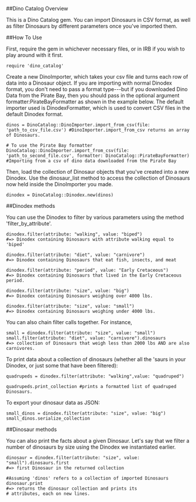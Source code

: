 ##Dino Catalog Overview

This is a Dino Catalog gem. You can import Dinosaurs in CSV format, as well as filter Dinosaurs by different parameters once you've imported them.

##How To Use

First, require the gem in whichever necessary files, or in IRB if you wish to play around with it first.

```require 'dino_catalog'```

Create a new DinoImporter, which takes your csv file and turns each row of data into a Dinosaur object. If you are importing with normal Dinodex format, you don't need to pass a format type---but if you downloaded Dino Data from the Pirate Bay, then you should pass in the optional argument formatter:PirateBayFormatter as shown in the example below. The default importer used is DinodexFormatter, which is used to convert CSV files in the default Dinodex format.

```
dinos = DinoCatalog::DinoImporter.import_from_csv(file: 'path_to_csv_file.csv') #DinoImporter.import_from_csv returns an array of Dinosaurs.

# To use the Pirate Bay formatter
DinoCatalog::DinoImporter.import_from_csv(file: 'path_to_second_file.csv', formatter: DinoCatalog::PirateBayFormatter) 
#Importing from a csv of dino data downloaded from the Pirate Bay
```

Then, load the collection of Dinosaur objects that you've created into a new Dinodex. Use the dinosaur_list method to access the collection of Dinosaurs now held inside the DinoImporter you made.

```dinodex = DinoCatalog::Dinodex.new(dinos)```

##Dinodex methods

You can use the Dinodex to filter by various parameters using the method 'filter_by_attribute'.

```
dinodex.filter(attribute: "walking", value: "biped") 
#=> Dinodex containing Dinosaurs with attribute walking equal to 'biped'

dinodex.filter(attribute: "diet", value: "carnivore") 
#=> Dinodex containing Dinosaurs that eat fish, insects, and meat

dinodex.filter(attribute: "period", value: "Early Cretaceous") 
#=> Dinodex containing Dinosaurs that lived in the Early Cretaceous period.

dinodex.filter(attribute: "size", value: "big") 
#=> Dinodex containing Dinosaurs weighing over 4000 lbs.

dinodex.filter(attribute: "size", value: "small") 
#=> Dinodex containing Dinosaurs weighing under 4000 lbs.

```

You can also chain filter calls together. For instance,

```
small = dinodex.filter(attribute: "size", value: "small")
small.filter(attribute: "diet", value: "carnivore").dinosaurs
#=> collection of Dinosaurs that weigh less than 2000 lbs AND are also carnivores.
```

To print data about a collection of dinosaurs (whether all the 'saurs in your Dinodex, or just some that have been filtered):
```
quadrupeds = dinodex.filter(attribute: "walking",value: "quadruped")

quadrupeds.print_collection #prints a formatted list of quadruped Dinosaurs.
```

To export your dinosaur data as JSON:
```
small_dinos = dinodex.filter(attribute: "size", value: "big")
small_dinos.serialize_collection
```

##Dinosaur methods

You can also print the facts about a given Dinosaur. Let's say that we filter a number of dinosaurs by size using the Dinodex we instantiated earlier.

```
dinosaur = dinodex.filter(attribute: "size", value: "small").dinosaurs.first 
#=> first Dinosaur in the returned collection

#Assuming 'dinos' refers to a collection of imported Dinosaurs
dinosaur.print
#=> returns the dinosaur collection and prints its 
# attributes, each on new lines.
```

